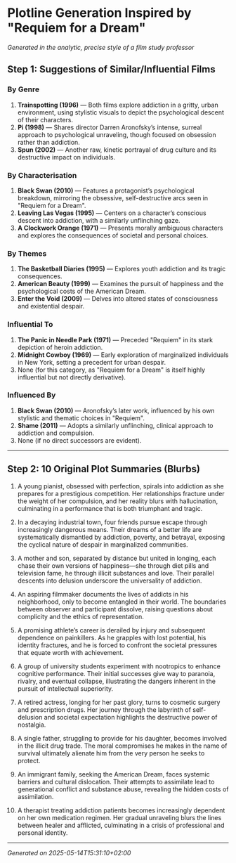 # Plotline Generation Inspired by "Requiem for a Dream"

*Generated in the analytic, precise style of a film study professor*

## Step 1: Suggestions of Similar/Influential Films

### By Genre
1. **Trainspotting (1996)** — Both films explore addiction in a gritty, urban environment, using stylistic visuals to depict the psychological descent of their characters.
2. **Pi (1998)** — Shares director Darren Aronofsky’s intense, surreal approach to psychological unraveling, though focused on obsession rather than addiction.
3. **Spun (2002)** — Another raw, kinetic portrayal of drug culture and its destructive impact on individuals.

### By Characterisation
1. **Black Swan (2010)** — Features a protagonist’s psychological breakdown, mirroring the obsessive, self-destructive arcs seen in "Requiem for a Dream".
2. **Leaving Las Vegas (1995)** — Centers on a character’s conscious descent into addiction, with a similarly unflinching gaze.
3. **A Clockwork Orange (1971)** — Presents morally ambiguous characters and explores the consequences of societal and personal choices.

### By Themes
1. **The Basketball Diaries (1995)** — Explores youth addiction and its tragic consequences.
2. **American Beauty (1999)** — Examines the pursuit of happiness and the psychological costs of the American Dream.
3. **Enter the Void (2009)** — Delves into altered states of consciousness and existential despair.

### Influential To
1. **The Panic in Needle Park (1971)** — Preceded "Requiem" in its stark depiction of heroin addiction.
2. **Midnight Cowboy (1969)** — Early exploration of marginalized individuals in New York, setting a precedent for urban despair.
3. None (for this category, as "Requiem for a Dream" is itself highly influential but not directly derivative).

### Influenced By
1. **Black Swan (2010)** — Aronofsky’s later work, influenced by his own stylistic and thematic choices in "Requiem".
2. **Shame (2011)** — Adopts a similarly unflinching, clinical approach to addiction and compulsion.
3. None (if no direct successors are evident).

---

## Step 2: 10 Original Plot Summaries (Blurbs)

1. A young pianist, obsessed with perfection, spirals into addiction as she prepares for a prestigious competition. Her relationships fracture under the weight of her compulsion, and her reality blurs with hallucination, culminating in a performance that is both triumphant and tragic.

2. In a decaying industrial town, four friends pursue escape through increasingly dangerous means. Their dreams of a better life are systematically dismantled by addiction, poverty, and betrayal, exposing the cyclical nature of despair in marginalized communities.

3. A mother and son, separated by distance but united in longing, each chase their own versions of happiness—she through diet pills and television fame, he through illicit substances and love. Their parallel descents into delusion underscore the universality of addiction.

4. An aspiring filmmaker documents the lives of addicts in his neighborhood, only to become entangled in their world. The boundaries between observer and participant dissolve, raising questions about complicity and the ethics of representation.

5. A promising athlete’s career is derailed by injury and subsequent dependence on painkillers. As he grapples with lost potential, his identity fractures, and he is forced to confront the societal pressures that equate worth with achievement.

6. A group of university students experiment with nootropics to enhance cognitive performance. Their initial successes give way to paranoia, rivalry, and eventual collapse, illustrating the dangers inherent in the pursuit of intellectual superiority.

7. A retired actress, longing for her past glory, turns to cosmetic surgery and prescription drugs. Her journey through the labyrinth of self-delusion and societal expectation highlights the destructive power of nostalgia.

8. A single father, struggling to provide for his daughter, becomes involved in the illicit drug trade. The moral compromises he makes in the name of survival ultimately alienate him from the very person he seeks to protect.

9. An immigrant family, seeking the American Dream, faces systemic barriers and cultural dislocation. Their attempts to assimilate lead to generational conflict and substance abuse, revealing the hidden costs of assimilation.

10. A therapist treating addiction patients becomes increasingly dependent on her own medication regimen. Her gradual unraveling blurs the lines between healer and afflicted, culminating in a crisis of professional and personal identity.

---

*Generated on 2025-05-14T15:31:10+02:00*
